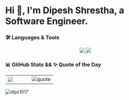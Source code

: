 <h1 align="left">Hi 👋, I'm Dipesh Shrestha, a Software Engineer.</h1>



### 🛠️ Languages & Tools
<div>
<p align="center">
<a href="#">
    <img src="https://skillicons.dev/icons?i=go,ts,postgres,mongodb,redis,bash,rabbitmq,nginx" />
    <img src="https://skillicons.dev/icons?i=linux,arch,neovim,docker,kubernetes,githubactions,prometheus,grafana,postman,git" />
</a>
</p>



### 📊 GitHub Stats &&  ✨ Quote of the Day


<table width="100%">
  <tr>
    <td width="50%">
      <img src="https://github-readme-stats.vercel.app/api/top-langs?username=dips1017&show_icons=true&theme=catppuccin_mocha&locale=en&layout=compact&count_private=true&border_color=ca9ee6&hide=cmake,css,swift,dart,javascript,html,c++" />
    </td>
    <td width="50%">
      <img src="https://quotes-github-readme.vercel.app/api?type=vertical&theme=catppuccin_mocha&border=true" alt="quote"/>
    </td>
  </tr>
</table>

<p align="left">
  <img src="https://komarev.com/ghpvc/?username=dips1017&label=Profile%20views&style=for-the-badge" alt="dips1017" />
</p>
